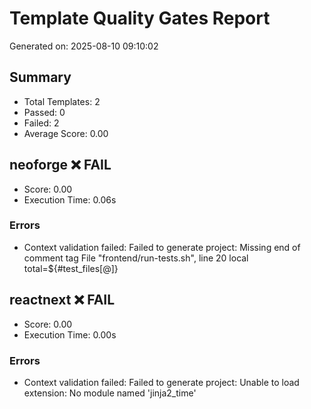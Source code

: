 # Template Quality Gates Report
Generated on: 2025-08-10 09:10:02

## Summary
- Total Templates: 2
- Passed: 0
- Failed: 2
- Average Score: 0.00

## neoforge ❌ FAIL
- Score: 0.00
- Execution Time: 0.06s
### Errors
- Context validation failed: Failed to generate project: Missing end of comment tag
  File "frontend/run-tests.sh", line 20
    local total=${#test_files[@]}

## reactnext ❌ FAIL
- Score: 0.00
- Execution Time: 0.00s
### Errors
- Context validation failed: Failed to generate project: Unable to load extension: No module named 'jinja2_time'
